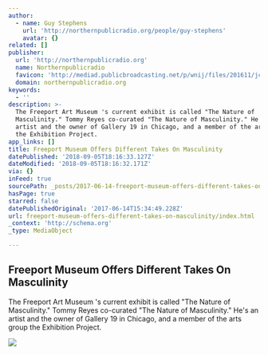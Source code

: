 ```yaml
---
author:
  - name: Guy Stephens
    url: 'http://northernpublicradio.org/people/guy-stephens'
    avatar: {}
related: []
publisher:
  url: 'http://northernpublicradio.org'
  name: Northernpublicradio
  favicon: 'http://mediad.publicbroadcasting.net/p/wnij/files/201611/jcon.ico'
  domain: northernpublicradio.org
keywords:
  - ''
description: >-
  The Freeport Art Museum 's current exhibit is called "The Nature of
  Masculinity." Tommy Reyes co-curated "The Nature of Masculinity." He's an
  artist and the owner of Gallery 19 in Chicago, and a member of the arts group
  the Exhibition Project.
app_links: []
title: Freeport Museum Offers Different Takes On Masculinity
datePublished: '2018-09-05T18:16:33.127Z'
dateModified: '2018-09-05T18:16:32.171Z'
via: {}
inFeed: true
sourcePath: _posts/2017-06-14-freeport-museum-offers-different-takes-on-masculinity.md
hasPage: true
starred: false
datePublishedOriginal: '2017-06-14T15:34:49.228Z'
url: freeport-museum-offers-different-takes-on-masculinity/index.html
_context: 'http://schema.org'
_type: MediaObject

---
```

<article style=""><h1>Freeport Museum Offers Different Takes On Masculinity</h1><p>The Freeport Art Museum 's current exhibit is called "The Nature of Masculinity." Tommy Reyes co-curated "The Nature of Masculinity." He's an artist and the owner of Gallery 19 in Chicago, and a member of the arts group the Exhibition Project.</p><img src="http://mediad.publicbroadcasting.net/p/wnij/files/styles/medium/public/201606/martinez_grapplers.jpg" /></article>